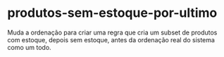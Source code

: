 # produtos-sem-estoque-por-ultimo
Muda a ordenação para criar uma regra que cria um subset de produtos com estoque, depois sem estoque, antes da ordenação real do sistema como um todo.
